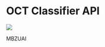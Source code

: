 # OCT Classifier API

[![](https://shields.io/badge/-nn--template-emerald?style=flat&logo=github&labelColor=gray)](https://github.com/lucmos/nn-template)

MBZUAI
